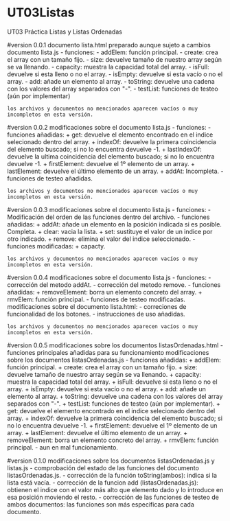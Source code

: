 # UT03Listas
UT03 Práctica Listas y Listas Ordenadas

#version 0.0.1
documento lista.html preparado aunque sujeto a cambios
documento lista.js - funciones:
    - addElem: función principal.
    - create: crea el array con un tamaño fijo.
    - size: devuelve tamaño de nuestro array según se va llenando.
    - capacity: muestra la capacidad total del array.
    - isFull: devuelve si esta lleno o no el array.
    - isEmpty: devuelve si esta vacío o no el array.
    - add: añade un elemento al array.
    - toString: devuelve una cadena con los valores del array separados con "-".
    - testList: funciones de testeo (aún por implementar)

    los archivos y documentos no mencionados aparecen vacíos o muy incompletos en esta versión.

#version 0.0.2
modificaciones sobre el documento lista.js - funciones:
    - funciones añadidas:
        + get: devuelve el elemento encontrado en el indice selecionado dentro del array.
        + indexOf: devuelve la primera coincidencia del elemento buscado; si no lo encuentra devuelve -1.
        + lastIndexOf: devuelve la ultima coincidencia del elemento buscado; si no lo encuentra devuelve -1.
        + firstElement: devuelve el 1º elemento de un array.
        + lastElement: devuelve el último elemento de un array.
        + addAt: Incompleta.
    - funciones de testeo añadidas.

    los archivos y documentos no mencionados aparecen vacíos o muy incompletos en esta versión.

#version 0.0.3
modificaciones sobre el documento lista.js - funciones:
    - Modificación del orden de las funciones dentro del archivo.
    - funciones añadidas:
        + addAt: añade un elemento en la posición indicada si es posible. Completa.
        + clear: vacia la lista.
        + set: sustituye el valor de un indice por otro indicado.
        + remove: elimina el valor del indice seleccionado.
    - funciones modificadas: 
        + capacty.

    los archivos y documentos no mencionados aparecen vacíos o muy incompletos en esta versión.

#version 0.0.4
modificaciones sobre el documento lista.js - funciones:
    - corrección del metodo addAt.
    - corrección del metodo remove.
    - funciones añadidas:
        + removeElement: borra un elemento concreto del array.
        + rmvElem: función principal.
    - funciones de testeo modificadas.
modificaciones sobre el documento lista.html:
    - correciones de funcionalidad de los botones.
    - instrucciones de uso añadidas.

    los archivos y documentos no mencionados aparecen vacíos o muy incompletos en esta versión.

#version 0.0.5
modificaciones sobre los documentos listasOrdenadas.html
    - funciones principales añadidas para su funcionamiento
modificaciones sobre los documentos listasOrdenadas.js
    - funciones añadidas:
        + addElem: función principal.
        + create: crea el array con un tamaño fijo.
        + size: devuelve tamaño de nuestro array según se va llenando.
        + capacity: muestra la capacidad total del array.
        + isFull: devuelve si esta lleno o no el array.
        + isEmpty: devuelve si esta vacío o no el array.
        + add: añade un elemento al array.
        + toString: devuelve una cadena con los valores del array separados con "-".
        + testList: funciones de testeo (aún por implementar).
        + get: devuelve el elemento encontrado en el indice selecionado dentro del array.
        + indexOf: devuelve la primera coincidencia del elemento buscado; si no lo encuentra devuelve -1.
        + firstElement: devuelve el 1º elemento de un array.
        + lastElement: devuelve el último elemento de un array.
        + removeElement: borra un elemento concreto del array.
        + rmvElem: función principal.
    - aun en mal funcionamiento.

#version 0.1.0
modificaciones sobre los documentos listasOrdenadas.js y listas.js
    - comprobación del estado de las funciones del documento listasOrdenadas.js.
    - corrección de la función toString(ambos): indica si la lista está vacía.
    - corrección de la funcion add (listasOrdenadas.js): obtienen el indice con el valor más alto que elemento dado y lo introduce en esa posición moviendo el resto.
    - corrección de las funciones de testeo de ambos documentos: las funciones son más especificas para cada documento.